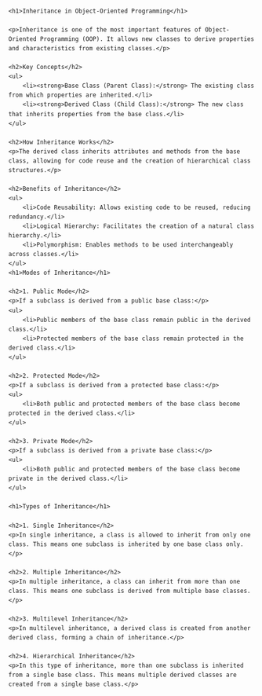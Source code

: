 <!DOCTYPE html>
<html lang="en">
<head>
    <meta charset="UTF-8">
    <meta name="viewport" content="width=device-width, initial-scale=1.0">
    <title>Inheritance in Object-Oriented Programming</title>
    <style>
        body {
            font-family: Arial, sans-serif;
            margin: 20px;
            line-height: 1.6;
        }
        h1 {
            color: #2c3e50;
        }
        h2 {
            color: #34495e;
        }
        p {
            margin-bottom: 15px;
        }
        ul {
            margin: 10px 0;
        }
    </style>
</head>
<body>

    <h1>Inheritance in Object-Oriented Programming</h1>

    <p>Inheritance is one of the most important features of Object-Oriented Programming (OOP). It allows new classes to derive properties and characteristics from existing classes.</p>

    <h2>Key Concepts</h2>
    <ul>
        <li><strong>Base Class (Parent Class):</strong> The existing class from which properties are inherited.</li>
        <li><strong>Derived Class (Child Class):</strong> The new class that inherits properties from the base class.</li>
    </ul>

    <h2>How Inheritance Works</h2>
    <p>The derived class inherits attributes and methods from the base class, allowing for code reuse and the creation of hierarchical class structures.</p>

    <h2>Benefits of Inheritance</h2>
    <ul>
        <li>Code Reusability: Allows existing code to be reused, reducing redundancy.</li>
        <li>Logical Hierarchy: Facilitates the creation of a natural class hierarchy.</li>
        <li>Polymorphism: Enables methods to be used interchangeably across classes.</li>
    </ul>
    <h1>Modes of Inheritance</h1>

    <h2>1. Public Mode</h2>
    <p>If a subclass is derived from a public base class:</p>
    <ul>
        <li>Public members of the base class remain public in the derived class.</li>
        <li>Protected members of the base class remain protected in the derived class.</li>
    </ul>

    <h2>2. Protected Mode</h2>
    <p>If a subclass is derived from a protected base class:</p>
    <ul>
        <li>Both public and protected members of the base class become protected in the derived class.</li>
    </ul>

    <h2>3. Private Mode</h2>
    <p>If a subclass is derived from a private base class:</p>
    <ul>
        <li>Both public and protected members of the base class become private in the derived class.</li>
    </ul>

    <h1>Types of Inheritance</h1>

    <h2>1. Single Inheritance</h2>
    <p>In single inheritance, a class is allowed to inherit from only one class. This means one subclass is inherited by one base class only.</p>

    <h2>2. Multiple Inheritance</h2>
    <p>In multiple inheritance, a class can inherit from more than one class. This means one subclass is derived from multiple base classes.</p>

    <h2>3. Multilevel Inheritance</h2>
    <p>In multilevel inheritance, a derived class is created from another derived class, forming a chain of inheritance.</p>

    <h2>4. Hierarchical Inheritance</h2>
    <p>In this type of inheritance, more than one subclass is inherited from a single base class. This means multiple derived classes are created from a single base class.</p>

</body>
</html>
